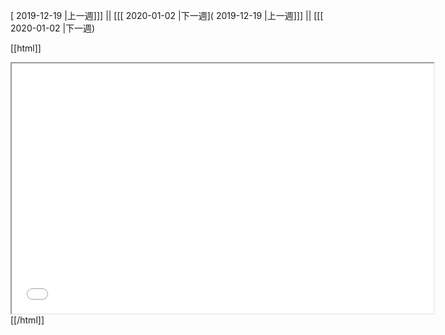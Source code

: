 [ 2019-12-19 |上一週]]] || [[[ 2020-01-02 |下一週]( 2019-12-19 |上一週]]] || [[[ 2020-01-02 |下一週)



[[html]]
<iframe src='<http://pad.hackingthursday.org>  ?showControls=true&showChat=true&showLineNumbers=true&useMonospaceFont=false' width=675 height=400></iframe>
[[/html]]